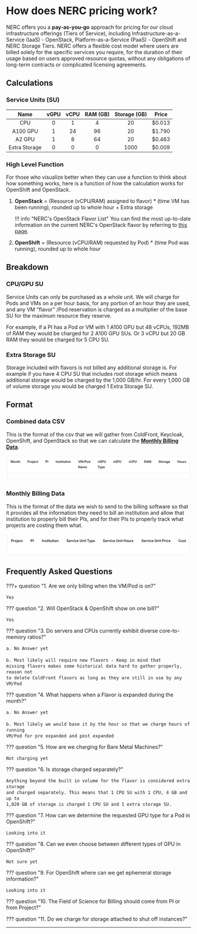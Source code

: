# How does NERC pricing work?

NERC offers you a **pay-as-you-go** approach for pricing for our cloud infrastructure
offerings (Tiers of Service), including Infrastructure-as-a-Service (IaaS) - OpenStack,
Platform-as-a-Service (PaaS) - OpenShift and NERC Storage Tiers. NERC offers a flexible
cost model where users are billed solely for the specific services you require,
for the duration of their usage based on users approved resource quotas, without
any obligations of long-term contracts or complicated licensing agreements.

## Calculations

### Service Units (SU)

| Name          | vGPU | vCPU | RAM (GB) | Storage (GB) | Price  |
| :-----------: | :--: | :--: | :------: | :----------: | :----: |
| CPU           | 0    | 1    | 4        | 20           | $0.013 |
| A100 GPU      | 1    | 24   | 96       | 20           | $1.790 |
| A2 GPU        | 1    | 8    | 64       | 20           | $0.463 |
| Extra Storage | 0    | 0    | 0        | 1000         | $0.009 |

### High Level Function

For those who visualize better when they can use a function to think about how
something works, here is a function of how the calculation works for OpenShift
and OpenStack.

1. **OpenStack** = (Resource (vCPU/RAM) assigned to flavor) * (time VM has been
    running), rounded up to whole hour + Extra storage

    !!! info "NERC's OpenStack Flavor List"
        You can find the most up-to-date information on the current NERC's OpenStack
        flavor by referring to [this page](../openstack/create-and-connect-to-the-VM/flavors.md).

2. **OpenShift** = (Resource (vCPU/RAM) requested by Pod) * (time Pod was running),
rounded up to whole hour

## Breakdown

### CPU/GPU SU

Service Units can only be purchased as a whole unit. We will charge for Pods and
VMs on a per hour basis, for any portion of an hour they are used, and any VM "flavor"
/Pod reservation is charged as a multiplier of the base SU for the maximum resource
they reserve.

For example, if a PI has a Pod or VM with 1 A100 GPU but 48 vCPUs, 192MB of RAM
they would be charged for 2 A100 GPU SUs.
Or 3 vCPU but 20 GB RAM they would be charged for 5 CPU SU.

### Extra Storage SU

Storage included with flavors is not billed any additional storage is. For example
if you have 4 CPU SU that includes root storage which means additional storage
would be charged by the 1,000 GB/hr. For every 1,000 GB of volume storage you
would be charged 1 Extra Storage SU.

## Format

### Combined data CSV

This is the format of the csv that we will gather from ColdFront, Keycloak, OpenShift,
and OpenStack so that we can calculate the [**Monthly Billing Data**](#monthly-billing-data).

![Combined data CSV](images/pricing-combined-data-csv-format.png)

### Monthly Billing Data

This is the format of the data we wish to send to the billing software so that it
provides all the information they need to bill an institution and allow that
institution to properly bill their PIs, and for their PIs to properly track what
projects are costing them what.

![Monthly Billing Data](images/pricing-monthly-billing-data.png)

## Frequently Asked Questions

???+ question "1. Are we only billing when the VM/Pod is on?"

    Yes

??? question "2. Will OpenStack & OpenShift show on one bill?"

    Yes

??? question "3. Do servers and CPUs currently exhibit diverse core-to-memory ratios?"

    a. No Answer yet

    b. Most likely will require new flavors - Keep in mind that
    missing flavors makes some historical data hard to gather properly, reason not
    to delete ColdFront flavors as long as they are still in use by any VM/Pod

??? question "4. What happens when a Flavor is expanded during the month?"

    a. No Answer yet

    b. Most likely we would base it by the hour so that we charge hours of running
    VM/Pod for pre expanded and post expanded

??? question "5. How are we charging for Bare Metal Machines?"

    Not charging yet

??? question "6. Is storage charged separately?"

    Anything beyond the built in volume for the flavor is considered extra storage
    and charged separately. This means that 1 CPU SU with 1 CPU, 4 GB and up to
    1,020 GB of storage is charged 1 CPU SU and 1 extra storage SU.

??? question "7. How can we determine the requested GPU type for a Pod in OpenShift?"

    Looking into it

??? question "8. Can we even choose between different types of GPU in OpenShift?"

    Not sure yet

??? question "9. For OpenShift where can we get ephemeral storage information?"

    Looking into it

??? question "10. The Field of Science for Billing should come from PI or from Project?"

??? question "11. Do we charge for storage attached to shut off instances?"

---
